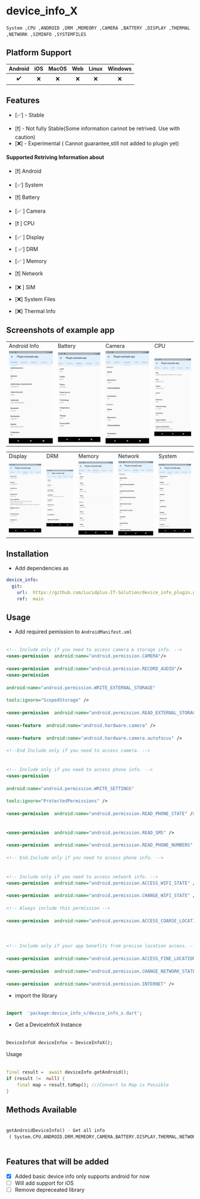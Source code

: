 #  device_info_X

<!--

This README describes the package. If you publish this package to pub.dev,

this README's contents appear on the landing page for your package.

  

For information about how to write a good package README, see the guide for

[writing package pages](https://dart.dev/guides/libraries/writing-package-pages).

  

For general information about developing packages, see the Dart guide for

[creating packages](https://dart.dev/guides/libraries/create-library-packages)

and the Flutter guide for

[developing packages and plugins](https://flutter.dev/developing-packages).

-->

  
`` System ,CPU ,ANDROID ,DRM ,MEMEORY ,CAMERA ,BATTERY ,DISPLAY ,THERMAL ,NETWORK ,SIMINFO ,SYSTEMFILES  ``

  ## Platform Support

| Android | iOS | MacOS | Web | Linux | Windows |
| :-----: | :-: | :---: | :-: | :---: | :-----: |
|   ✔️    | :x:  |  :x:   | :x:  | :x:   | :x:  |

##  Features




- [:white_check_mark:] -  Stable  
&nbsp;
- [:heavy_exclamation_mark:] - Not fully Stable(Some information cannot be retrived. Use with caution)
&nbsp;
- [:x:] - Experimental ( Cannot guarantee,still not added to plugin yet)
&nbsp;&nbsp;&nbsp;
&nbsp;


#### Supported Retriving Information about

- [:heavy_exclamation_mark:] Android

- [:white_check_mark:] System

- [:heavy_exclamation_mark:] Battery

- [:white_check_mark: ] Camera

- [:heavy_exclamation_mark: ] CPU

- [:white_check_mark: ] Display

- [ :white_check_mark:] DRM

- [:white_check_mark: ] Memory

- [:heavy_exclamation_mark:] Network

- [:x: ] SIM

- [:x:] System Files

- [:x:] Thermal Info

## Screenshots of example app

<table>
  <tr>
    <td>Android Info</td>
     <td>Battery</td>
     <td>Camera</td>
      <td>CPU</td>
  </tr>
  <tr>
    <td><img src="https://github.com/Lucidplus-IT-Solution/device_info_plugin/blob/main/screenshots/android.png?raw=true" height="100%" width="100%"></td>
     <td><img src="https://github.com/Lucidplus-IT-Solution/device_info_plugin/blob/main/screenshots/battery.png?raw=true" height="100%" width="100%"></td> 
      <td><img src="https://github.com/Lucidplus-IT-Solution/device_info_plugin/blob/main/screenshots/camera.png?raw=true" height="100%" width="100%"></td>
      <td><img src="https://github.com/Lucidplus-IT-Solution/device_info_plugin/blob/main/screenshots/cpu.png?raw=true" height="100%" width="100%"></td>
  </tr>
 </table>

<table>
  <tr>
    <td>Display</td>
     <td>DRM</td>
     <td>Memory</td>
      <td>Network</td>
     <td>System</td>
     
  </tr>
  <tr>
   <td><img src="https://github.com/Lucidplus-IT-Solution/device_info_plugin/blob/main/screenshots/display.png?raw=true" height="100%" width="100%"></td> 
      <td><img src="https://github.com/Lucidplus-IT-Solution/device_info_plugin/blob/main/screenshots/drm.png?raw=true" height="100%" width="100%"></td>
      <td><img src="https://github.com/Lucidplus-IT-Solution/device_info_plugin/blob/main/screenshots/memory.png?raw=true" height="100%" width="100%"></td>
     <td><img src="https://github.com/Lucidplus-IT-Solution/device_info_plugin/blob/main/screenshots/network.png?raw=true" height="100%" width="100%"></td> 
      <td><img src="https://github.com/Lucidplus-IT-Solution/device_info_plugin/blob/main/screenshots/system.png?raw=true" height="100%" width="100%"></td>
  </tr>
 </table>
 
##  Installation

  

- Add dependencies as

```yaml
device_info:
  git:
    url:  https://github.com/Lucidplus-IT-Solution/device_info_plugin.git
    ref:  main
```

##  Usage
- Add required pemission to  ``AndroidManifest.xml``
```xml

<!-- Include only if you need to access camera & storage info. -->
<uses-permission  android:name="android.permission.CAMERA"/>

<uses-permission  android:name="android.permission.RECORD_AUDIO"/>
<uses-permission

android:name="android.permission.WRITE_EXTERNAL_STORAGE"

tools:ignore="ScopedStorage" />

<uses-permission  android:name="android.permission.READ_EXTERNAL_STORAGE" />

<uses-feature  android:name="android.hardware.camera" />

<uses-feature  android:name="android.hardware.camera.autofocus" />

<!--End Include only if you need to access camera. -->


<!-- Include only if you need to access phone info. -->
<uses-permission

android:name="android.permission.WRITE_SETTINGS"

tools:ignore="ProtectedPermissions" />

<uses-permission  android:name="android.permission.READ_PHONE_STATE" />


<uses-permission  android:name="android.permission.READ_SMS" />

<uses-permission  android:name="android.permission.READ_PHONE_NUMBERS" />

<!-- End.Include only if you need to access phone info. -->


<!-- Include only if you need to access network info. -->
<uses-permission  android:name="android.permission.ACCESS_WIFI_STATE" />

<uses-permission  android:name="android.permission.CHANGE_WIFI_STATE" />

<!-- Always include this permission -->

<uses-permission  android:name="android.permission.ACCESS_COARSE_LOCATION" />

  

<!-- Include only if your app benefits from precise location access. -->

<uses-permission  android:name="android.permission.ACCESS_FINE_LOCATION" />

<uses-permission  android:name="android.permission.CHANGE_NETWORK_STATE" />

<uses-permission  android:name="android.permission.INTERNET" />
```
  

- import the library

```dart

import  'package:device_info_x/device_info_x.dart';

```

- Get a DeviceInfoX Instance
```dart

DeviceInfoX deviceInfox = DeviceInfoX();

```
Usage

```dart

final result =  await deviceInfo.getAndroid();
if (result !=  null) {
	final map = result.toMap(); ///Convert to Map is Possible
}

```
## Methods Available 
```dart

getAndroidDeviceInfo() - Get all info
 ( System,CPU,ANDROID,DRM,MEMEORY,CAMERA,BATTERY,DISPLAY,THERMAL,NETWORK,SIMINFO,SYSTEMFILES)
 
```


##  Features that will be added

-  [x] Added basic device info only supports android for now
- [ ] Will add support for iOS
- [ ] Remove depreceated library
